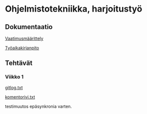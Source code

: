 # Ohjelmistotekniikka, harjoitustyö

## Dokumentaatio

[Vaatimusmäärittely](https://github.com/limi96/ot-harjoitustyo/blob/master/dokumentaatio/vaatimusmaarittely.md)

[Työaikakirjanpito](https://github.com/limi96/ot-harjoitustyo/blob/master/dokumentaatio/tyoaikakirjanpito.md)

## Tehtävät

### Viikko 1

[gitlog.txt](https://github.com/limi96/ot-harjoitustyo/blob/master/laskarit/viikko1/gitlog.txt)

[komentorivi.txt](https://github.com/limi96/ot-harjoitustyo/blob/master/laskarit/viikko1/komentorivi.txt)

testimuutos epäsynkronia varten.

